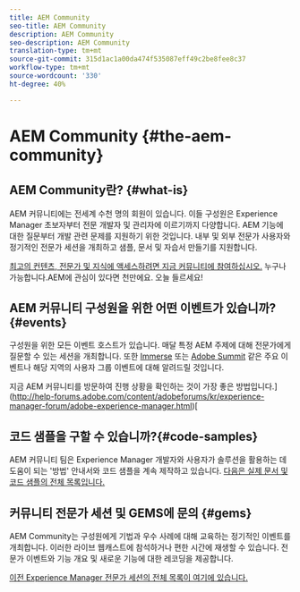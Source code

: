 ```yaml
---
title: AEM Community
seo-title: AEM Community
description: AEM Community
seo-description: AEM Community
translation-type: tm+mt
source-git-commit: 315d1ac1a00da474f535087eff49c2be8fee8c37
workflow-type: tm+mt
source-wordcount: '330'
ht-degree: 40%

---
```



# AEM Community {#the-aem-community}

## AEM Community란? {#what-is}

AEM 커뮤니티에는 전세계 수천 명의 회원이 있습니다. 이들 구성원은 Experience Manager 초보자부터 전문 개발자 및 관리자에 이르기까지 다양합니다.  AEM 기능에 대한 질문부터 개발 관련 문제를 지원하기 위한 것입니다. 내부 및 외부 전문가 사용자와 정기적인 전문가 세션을 개최하고 샘플, 문서 및 자습서 만들기를 지원합니다.

[최고의 컨텐츠, 전문가 및 지식에 액세스하려면 지금 커뮤니티에 참여하십시오.](https://forums.adobe.com/community/experience-cloud/marketing-cloud/experience-manager) 누구나 가능합니다.AEM에 관심이 있다면 천만에요. 오늘 들르세요!

## AEM 커뮤니티 구성원을 위한 어떤 이벤트가 있습니까?{#events}

구성원을 위한 모든 이벤트 호스트가 있습니다. 매달 특정 AEM 주제에 대해 전문가에게 질문할 수 있는 세션을 개최합니다. 또한 [Immerse](http://help-forums.adobe.com/content/adobeforums/en/experience-manager-forum/adobe-experience-manager.topic.html/forum__fb7p-the_immerseagendai.html) 또는 [Adobe Summit](http://summit.adobe.com/na/?promoid=6JMR7JQY&amp;mv=other) 같은 주요 이벤트나 해당 지역의 사용자 그룹 이벤트에 대해 알려드릴 것입니다.

지금 AEM 커뮤니티를 방문하여 진행 상황을 확인하는 것이 가장 좋은 방법입니다.](http://help-forums.adobe.com/content/adobeforums/kr/experience-manager-forum/adobe-experience-manager.html)[

## 코드 샘플을 구할 수 있습니까?{#code-samples}

AEM 커뮤니티 팀은 Experience Manager 개발자와 사용자가 솔루션을 활용하는 데 도움이 되는 &#39;방법&#39; 안내서와 코드 샘플을 계속 제작하고 있습니다. [다음은 실제 문서 및 코드 샘플의 전체 목록입니다.](https://helpx.adobe.com/kr/experience-manager/topics/how-to.html)

## 커뮤니티 전문가 세션 및 GEMS에 문의 {#gems}

AEM Community는 구성원에게 기법과 우수 사례에 대해 교육하는 정기적인 이벤트를 개최합니다. 이러한 라이브 웹캐스트에 참석하거나 편한 시간에 재생할 수 있습니다. 전문가 이벤트와 기능 개요 및 새로운 기능에 대한 레코딩을 제공합니다.

[이전 Experience Manager 전문가 세션의 전체 목록이 여기에 있습니다.](https://helpx.adobe.com/experience-manager/kt/eseminars/ask-the-expert/atace-index.html)
